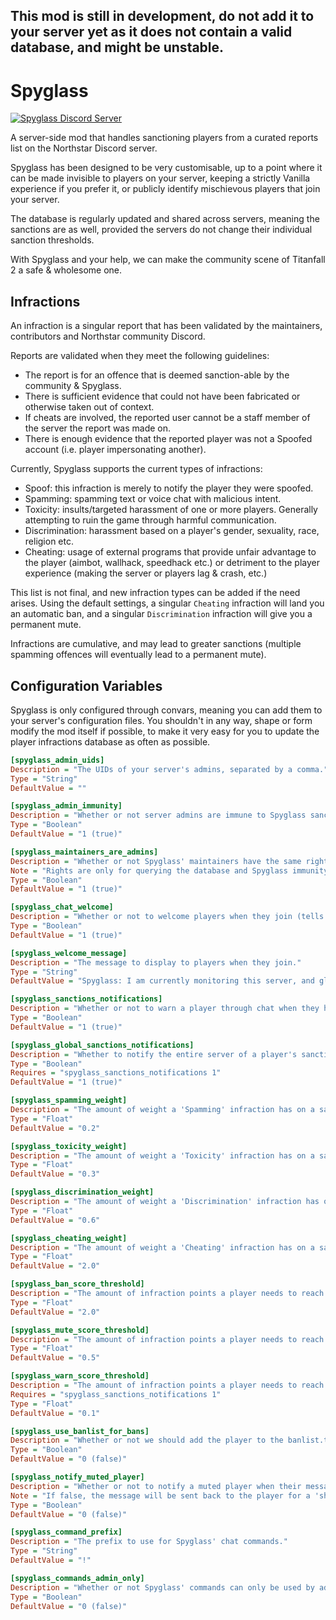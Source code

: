 
## This mod is still in development, do not add it to your server yet as it does not contain a valid database, and might be unstable.

# Spyglass

<a href="https://discord.com/invite/whKMsPN3nu" target="_blank">
  <img src="https://discordapp.com/api/guilds/897214251414994994/widget.png?style=shield" alt="Spyglass Discord Server"/>
</a>

A server-side mod that handles sanctioning players from a curated reports list on the Northstar Discord server.

Spyglass has been designed to be very customisable, up to a point where it can be made invisible to players on your server, keeping a strictly Vanilla experience if you prefer it, or publicly identify mischievous players that join your server.

The database is regularly updated and shared across servers, meaning the sanctions are as well, provided the servers do not change their individual sanction thresholds.

With Spyglass and your help, we can make the community scene of Titanfall 2 a safe & wholesome one.

## Infractions

An infraction is a singular report that has been validated by the maintainers, contributors and Northstar community Discord. 

Reports are validated when they meet the following guidelines:

- The report is for an offence that is deemed sanction-able by the community & Spyglass.
- There is sufficient evidence that could not have been fabricated or otherwise taken out of context.
- If cheats are involved, the reported user cannot be a staff member of the server the report was made on.
- There is enough evidence that the reported player was not a Spoofed account (i.e. player impersonating another).

Currently, Spyglass supports the current types of infractions:

- Spoof: this infraction is merely to notify the player they were  spoofed.
- Spamming: spamming text or voice chat with malicious intent.
- Toxicity: insults/targeted harassment of one or more players. Generally attempting to ruin the game through harmful communication.
- Discrimination: harassment based on a player's gender, sexuality, race, religion etc.
- Cheating: usage of external programs that provide unfair advantage to the player (aimbot, wallhack, speedhack etc.) or detriment to the player experience (making the server or players lag & crash, etc.)

This list is not final, and new infraction types can be added if the need arises. 
Using the default settings, a singular `Cheating` infraction will land you an automatic ban, and a singular `Discrimination` infraction will give you a permanent mute.

Infractions are cumulative, and may lead to greater sanctions (multiple spamming offences will eventually lead to a permanent mute).

## Configuration Variables 

Spyglass is only configured through convars, meaning you can add them to your server's configuration files.
You shouldn't in any way, shape or form modify the mod itself if possible, to make it very easy for you to update the player infractions database as often as possible.

```ini
[spyglass_admin_uids]
Description = "The UIDs of your server's admins, separated by a comma."
Type = "String"
DefaultValue = ""

[spyglass_admin_immunity]
Description = "Whether or not server admins are immune to Spyglass sanctions."
Type = "Boolean"
DefaultValue = "1 (true)"

[spyglass_maintainers_are_admins]
Description = "Whether or not Spyglass' maintainers have the same rights as admins."
Note = "Rights are only for querying the database and Spyglass immunity, and do not provide admin power. We will only use it for debugging purposes."
Type = "Boolean"
DefaultValue = "1 (true)"

[spyglass_chat_welcome]
Description = "Whether or not to welcome players when they join (tells them the server is running Spyglass for protection)."
Type = "Boolean"
DefaultValue = "1 (true)"

[spyglass_welcome_message]
Description = "The message to display to players when they join."
Type = "String"
DefaultValue = "Spyglass: I am currently monitoring this server, and global sanctions are in effect."

[spyglass_sanctions_notifications]
Description = "Whether or not to warn a player through chat when they have been punished for one or more infractions."
Type = "Boolean"
DefaultValue = "1 (true)"

[spyglass_global_sanctions_notifications]
Description = "Whether to notify the entire server of a player's sanctions."
Type = "Boolean"
Requires = "spyglass_sanctions_notifications 1"
DefaultValue = "1 (true)"

[spyglass_spamming_weight]
Description = "The amount of weight a 'Spamming' infraction has on a sanction calculation score."
Type = "Float"
DefaultValue = "0.2"

[spyglass_toxicity_weight]
Description = "The amount of weight a 'Toxicity' infraction has on a sanction calculation score."
Type = "Float"
DefaultValue = "0.3"

[spyglass_discrimination_weight]
Description = "The amount of weight a 'Discrimination' infraction has on a sanction calculation score."
Type = "Float"
DefaultValue = "0.6"

[spyglass_cheating_weight]
Description = "The amount of weight a 'Cheating' infraction has on a sanction calculation score."
Type = "Float"
DefaultValue = "2.0"

[spyglass_ban_score_threshold]
Description = "The amount of infraction points a player needs to reach before being automatically banned."
Type = "Float"
DefaultValue = "2.0"

[spyglass_mute_score_threshold]
Description = "The amount of infraction points a player needs to reach before being automatically muted."
Type = "Float"
DefaultValue = "0.5"

[spyglass_warn_score_threshold]
Description = "The amount of infraction points a player needs to reach before being automatically muted."
Requires = "spyglass_sanctions_notifications 1"
Type = "Float"
DefaultValue = "0.1"

[spyglass_use_banlist_for_bans]
Description = "Whether or not we should add the player to the banlist.txt if they reach the Ban threshold. If not, they will just be kicked while joining."
Type = "Boolean"
DefaultValue = "0 (false)"

[spyglass_notify_muted_player]
Description = "Whether or not to notify a muted player when their message wasn't sent due to a mute."
Note = "If false, the message will be sent back to the player for a 'shadowban'. Only they will see it and nobody else."
Type = "Boolean"
DefaultValue = "0 (false)"

[spyglass_command_prefix]
Description = "The prefix to use for Spyglass' chat commands."
Type = "String"
DefaultValue = "!"

[spyglass_commands_admin_only]
Description = "Whether or not Spyglass' commands can only be used by admins."
Type = "Boolean"
DefaultValue = "0 (false)"
```
